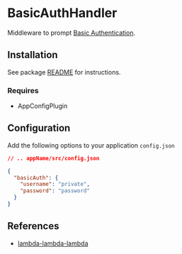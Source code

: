 # BasicAuthHandler

Middleware to prompt [Basic Authentication](https://en.wikipedia.org/wiki/Basic_access_authentication).

## Installation

See package [README](https://github.com/lambda-lambda-lambda/middleware#manual-installation) for instructions.

### Requires

- AppConfigPlugin

## Configuration

Add the following options to your application `config.json`

```json
// .. appName/src/config.json

{
  "basicAuth": {
    "username": "private",
    "password": "password"
  }
}
```

## References

- [lambda-lambda-lambda](https://github.com/lambda-lambda-lambda)
